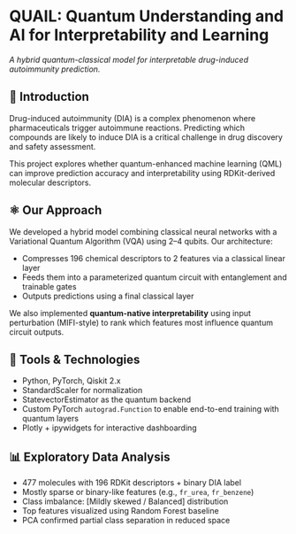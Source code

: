 # QUAIL: Quantum Understanding and AI for Interpretability and Learning

*A hybrid quantum-classical model for interpretable drug-induced autoimmunity prediction.*

## 🧬 Introduction

Drug-induced autoimmunity (DIA) is a complex phenomenon where pharmaceuticals trigger autoimmune reactions. Predicting which compounds are likely to induce DIA is a critical challenge in drug discovery and safety assessment.

This project explores whether quantum-enhanced machine learning (QML) can improve prediction accuracy and interpretability using RDKit-derived molecular descriptors.

## ⚛️ Our Approach

We developed a hybrid model combining classical neural networks with a Variational Quantum Algorithm (VQA) using 2–4 qubits. Our architecture:

- Compresses 196 chemical descriptors to 2 features via a classical linear layer
- Feeds them into a parameterized quantum circuit with entanglement and trainable gates
- Outputs predictions using a final classical layer

We also implemented **quantum-native interpretability** using input perturbation (MIFI-style) to rank which features most influence quantum circuit outputs.

## 🧰 Tools & Technologies

- Python, PyTorch, Qiskit 2.x
- StandardScaler for normalization
- StatevectorEstimator as the quantum backend
- Custom PyTorch `autograd.Function` to enable end-to-end training with quantum layers
- Plotly + ipywidgets for interactive dashboarding

## 📊 Exploratory Data Analysis

- 477 molecules with 196 RDKit descriptors + binary DIA label
- Mostly sparse or binary-like features (e.g., `fr_urea`, `fr_benzene`)
- Class imbalance: [Mildly skewed / Balanced] distribution
- Top features visualized using Random Forest baseline
- PCA confirmed partial class separation in reduced space

